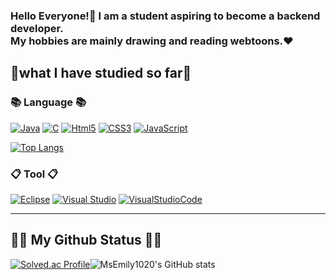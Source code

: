 <h3>Hello Everyone!👋 
I am a student aspiring to become a backend developer.<br>
My hobbies are mainly drawing and reading webtoons.❤</h3>

<h2>📕what I have studied so far📕</h2>
<h3>📚 Language 📚</h3>

[![Java](https://img.shields.io/badge/Java-007396?style=flat-square&logo=java&logoColor=white)](https://github.com/MsEmily1020) [![C](https://img.shields.io/badge/C-A8B9CC?style=flat-square&logo=c&logoColor=white)](https://github.com/MsEmily1020) [![Html5](https://img.shields.io/badge/Html5-E34F26?style=flat-square&logo=html5&logoColor=white)](https://github.com/hyeseung1020) [![CSS3](https://img.shields.io/badge/css-1572B6?style=flat-square&logo=css3&logoColor=white)](https://github.com/MsEmily1020) [![JavaScript](https://img.shields.io/badge/javascript-F7DF1E?style=flat-square&logo=javascript&logoColor=black)](https://github.com/MsEmily1020)

[![Top Langs](https://github-readme-stats-sigma-five.vercel.app/api/top-langs/?username=MsEmily1020&layout=compact)](https://github.com/anuraghazra/github-readme-stats)

<h3>📋 Tool 📋</h3>

[![Eclipse](https://img.shields.io/badge/Eclipse-2C2255?style=flat-square&logo=Eclipse&logoColor=white)](https://github.com/hyeseung1020) [![Visual Studio](https://img.shields.io/badge/VisualStudio-5C2D91?style=flat-square&logo=VisualStudio&logoColor=white)](https://github.com/hyeseung1020) [![VisualStudioCode](https://img.shields.io/badge/VisualStudioCode-007ACC?style=flat-square&logo=VisualStudioCode&logoColor=white)](https://github.com/hyeseung1020)


---

<h2>👩‍💻 My Github Status 👩‍💻</h2>

[![Solved.ac Profile](http://mazassumnida.wtf/api/v2/generate_badge?boj=seunghyesil)](https://solved.ac/seunghyesil/)![MsEmily1020's GitHub stats](https://github-readme-stats-sigma-five.vercel.app/api?username=MsEmily1020&show_icons=true)

<br>
